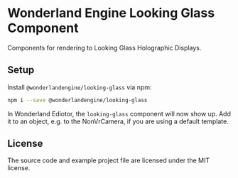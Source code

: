 # Wonderland Engine Looking Glass Component

Components for rendering to Looking Glass Holographic Displays.

## Setup

Install `@wonderlandengine/looking-glass` via npm:

```sh
npm i --save @wonderlandengine/looking-glass
```

In Wonderland Ediotor, the `looking-glass` component will now
show up. Add it to an object, e.g. to the NonVrCamera, if you
are using a default template.

## License

The source code and example project file are licensed under
the MIT license.
